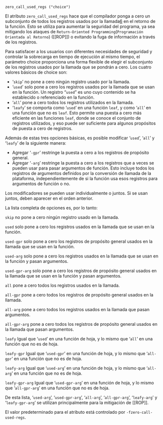 `zero_call_used_regs ("choice")`[](https://gcc.gnu.org/onlinedocs/gcc/Common-Function-Attributes.html#index-zero_005fcall_005fused_005fregs-function-attribute)

El atributo `zero_call_used_regs` hace que el compilador ponga a cero un subconjunto de todos los registros usados ​​por la llamada[6](https://gcc.gnu.org/onlinedocs/gcc/Common-Function-Attributes.html#FOOT6) en el retorno de la función. Esto se utiliza para aumentar la seguridad del programa, ya sea mitigando los ataques de ``Return-Oriented Programming``(``Programación Orientada al Retorno``) ([[ROP]]) o evitando la fuga de información a través de los registros.

Para satisfacer a los usuarios con diferentes necesidades de seguridad y controlar la sobrecarga en tiempo de ejecución al mismo tiempo, el parámetro choice proporciona una forma flexible de elegir el subconjunto de los registros usados ​​por la llamada que se pondrán a cero. Los cuatro valores básicos de choice son:

- ‘``skip``’ no pone a cero ningún registro usado por la llamada.
- ‘``used``’ solo pone a cero los registros usados ​​por la llamada que se usan en la función. Un registro “``used``” es uno cuyo contenido se ha establecido o referenciado en la función.
- ‘``all``’ pone a cero todos los registros utilizados en la llamada.
- ‘``leafy``’ se comporta como ‘``used``’ en una función ``leaf``, y como ‘``all``’ en una función que no es ``leaf``. Esto permite una puesta a cero más eficiente en las funciones ``leaf``, donde se conoce el conjunto de registros utilizados, y eso puede ser suficiente para algunos propósitos de puesta a cero de registros.

Además de estas tres opciones básicas, es posible modificar ‘``used``’, ‘``all``’ y ‘``leafy``’ de la siguiente manera:

- Agregar ‘``-gpr``’ restringe la puesta a cero a los registros de propósito general.
- Agregar ‘``-arg``’ restringe la puesta a cero a los registros que a veces se pueden usar para pasar argumentos de función. Esto incluye todos los registros de argumentos definidos por la conversión de llamada de la plataforma, independientemente de si la función usa esos registros para argumentos de función o no.

Los modificadores se pueden usar individualmente o juntos. Si se usan juntos, deben aparecer en el orden anterior.

La lista completa de opciones es, por lo tanto:

`skip`
no pone a cero ningún registro usado en la llamada.

`used`
solo pone a cero los registros usados ​​en la llamada que se usan en la función.

`used-gpr`
solo pone a cero los registros de propósito general usados ​​en la llamada que se usan en la función.

`used-arg`
solo pone a cero los registros usados ​​en la llamada que se usan en la función y pasan argumentos.

`used-gpr-arg`
solo pone a cero los registros de propósito general usados ​​en la llamada que se usan en la función y pasan argumentos.

`all`
pone a cero todos los registros usados ​​en la llamada.

`all-gpr`
pone a cero todos los registros de propósito general usados ​​en la llamada.

`all-arg`
pone a cero todos los registros usados ​​en la llamada que pasan argumentos.

`all-gpr-arg`
pone a cero todos los registros de propósito general usados ​​en la llamada que pasan argumentos.

`leafy`
Igual que ‘``used``’ en una función de hoja, y lo mismo que ‘``all``’ en una función que no es de hoja.

`leafy-gpr`
Igual que ‘``used-gpr``’ en una función de hoja, y lo mismo que ‘``all-gpr``’ en una función que no es de hoja.

`leafy-arg`
Igual que ‘``used-arg``’ en una función de hoja, y lo mismo que ‘``all-arg``’ en una función que no es de hoja.

`leafy-gpr-arg`
Igual que ‘``used-gpr-arg``’ en una función de hoja, y lo mismo que ‘``all-gpr-arg``’ en una función que no es de hoja.

De esta lista, ‘``used-arg``’, ‘``used-gpr-arg``’, ‘``all-arg``’, ‘``all-gpr-arg``’, ‘``leafy-arg``’ y ‘``leafy-gpr-arg``’ se utilizan principalmente para la mitigación de [[ROP]].

El valor predeterminado para el atributo está controlado por ``-fzero-call-used-regs``.